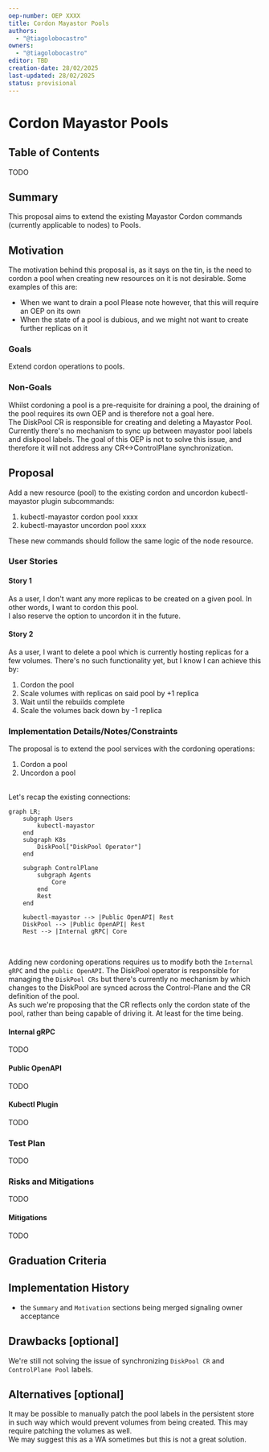 ```yaml
---
oep-number: OEP XXXX
title: Cordon Mayastor Pools
authors:
  - "@tiagolobocastro"
owners:
  - "@tiagolobocastro"
editor: TBD
creation-date: 28/02/2025
last-updated: 28/02/2025
status: provisional
---
```


# Cordon Mayastor Pools

## Table of Contents

TODO

## Summary

This proposal aims to extend the existing Mayastor Cordon commands (currently applicable to nodes) to Pools.

## Motivation

The motivation behind this proposal is, as it says on the tin, is the need to cordon a pool when creating new resources on it is not desirable. Some examples of this are:

* When we want to drain a pool
Please note however, that this will require an OEP on its own
* When the state of a pool is dubious, and we might not want to create further replicas on it

### Goals

Extend cordon operations to pools.

### Non-Goals

Whilst cordoning a pool is a pre-requisite for draining a pool, the draining of the pool requires its own OEP and is therefore not a goal here. \
The DiskPool CR is responsible for creating and deleting a Mayastor Pool. Currently there's no mechanism to sync up between mayastor pool labels
and diskpool labels. The goal of this OEP is not to solve this issue, and therefore it will not address any CR<->ControlPlane synchronization.

## Proposal

Add a new resource (pool) to the existing cordon and uncordon kubectl-mayastor plugin subcommands:

1. kubectl-mayastor cordon pool xxxx
2. kubectl-mayastor uncordon pool xxxx

These new commands should follow the same logic of the node resource.

### User Stories

#### Story 1

As a user, I don't want any more replicas to be created on a given pool. In other words, I want to cordon this pool. \
I also reserve the option to uncordon it in the future.

#### Story 2

As a user, I want to delete a pool which is currently hosting replicas for a few volumes. There's no such functionality yet, but I know I can achieve
this by:

1. Cordon the pool
2. Scale volumes with replicas on said pool by +1 replica
3. Wait until the rebuilds complete
4. Scale the volumes back down by -1 replica

### Implementation Details/Notes/Constraints

The proposal is to extend the pool services with the cordoning operations:

1. Cordon a pool
2. Uncordon a pool

<br>
Let's recap the existing connections:

<br>

```mermaid
graph LR;
    subgraph Users
        kubectl-mayastor
    end
    subgraph K8s
        DiskPool["DiskPool Operator"]
    end

    subgraph ControlPlane
        subgraph Agents
            Core
        end
        Rest
    end

    kubectl-mayastor --> |Public OpenAPI| Rest
    DiskPool --> |Public OpenAPI| Rest
    Rest --> |Internal gRPC| Core
```

<br>

Adding new cordoning operations requires us to modify both the `Internal gRPC` and the `public OpenAPI`.
The DiskPool operator is responsible for managing the `DiskPool CRs` but there's currently no mechanism by which changes to the DiskPool are synced across the Control-Plane and the CR definition of the pool. \
As such we're proposing that the CR reflects only the cordon state of the pool, rather than being capable of driving it. At least for the time being.

#### Internal gRPC

TODO

#### Public OpenAPI

TODO

#### Kubectl Plugin

TODO

### Test Plan

TODO

### Risks and Mitigations

TODO

#### Mitigations

TODO

## Graduation Criteria

## Implementation History

* the `Summary` and `Motivation` sections being merged signaling owner acceptance

## Drawbacks [optional]

We're still not solving the issue of synchronizing `DiskPool CR` and `ControlPlane Pool` labels.

## Alternatives [optional]

It may be possible to manually patch the pool labels in the persistent store in such way which would prevent volumes from being created. This may require patching the volumes as well. \
We may suggest this as a WA sometimes but this is not a great solution.
